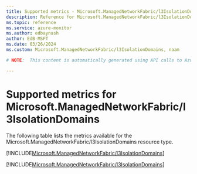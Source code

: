```yaml
---
title: Supported metrics - Microsoft.ManagedNetworkFabric/l3IsolationDomains
description: Reference for Microsoft.ManagedNetworkFabric/l3IsolationDomains metrics in Azure Monitor.
ms.topic: reference
ms.service: azure-monitor
ms.author: edbaynash
author: EdB-MSFT
ms.date: 03/26/2024
ms.custom: Microsoft.ManagedNetworkFabric/l3IsolationDomains, naam

# NOTE:  This content is automatically generated using API calls to Azure. Any edits made on these files will be overwritten in the next run of the script. 

---
```


  
# Supported metrics for Microsoft.ManagedNetworkFabric/l3IsolationDomains
  
The following table lists the metrics available for the Microsoft.ManagedNetworkFabric/l3IsolationDomains resource type.  
  
  
[!INCLUDE[Microsoft.ManagedNetworkFabric/l3IsolationDomains](./includes/metrics-headings-include.md)]  
  
 

[!INCLUDE[Microsoft.ManagedNetworkFabric/l3IsolationDomains](./includes/microsoft-managednetworkfabric-l3isolationdomains-metrics-include.md)]
